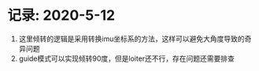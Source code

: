 # 记录: 2020-5-12 
1. 这里倾转的逻辑是采用转换imu坐标系的方法，这样可以避免大角度导致的奇异问题
2. guide模式可以实现倾转90度，但是loiter还不行，存在问题还需要排查